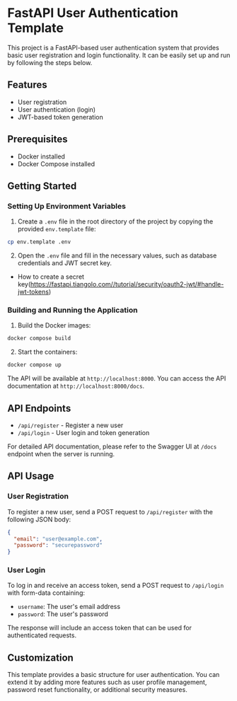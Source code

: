 # FastAPI User Authentication Template

This project is a FastAPI-based user authentication system that provides basic user registration and login functionality. It can be easily set up and run by following the steps below.

## Features

- User registration
- User authentication (login)
- JWT-based token generation

## Prerequisites

- Docker installed
- Docker Compose installed

## Getting Started

### Setting Up Environment Variables

1. Create a `.env` file in the root directory of the project by copying the provided `env.template` file:

```bash
cp env.template .env
```

2. Open the `.env` file and fill in the necessary values, such as database credentials and JWT secret key.

- How to create a secret key(https://fastapi.tiangolo.com//tutorial/security/oauth2-jwt/#handle-jwt-tokens)

### Building and Running the Application

1. Build the Docker images:

```bash
docker compose build
```

2. Start the containers:

```bash
docker compose up
```

The API will be available at `http://localhost:8000`. You can access the API documentation at `http://localhost:8000/docs`.

## API Endpoints

- `/api/register` - Register a new user
- `/api/login` - User login and token generation

For detailed API documentation, please refer to the Swagger UI at `/docs` endpoint when the server is running.

## API Usage

### User Registration

To register a new user, send a POST request to `/api/register` with the following JSON body:

```json
{
  "email": "user@example.com",
  "password": "securepassword"
}
```

### User Login

To log in and receive an access token, send a POST request to `/api/login` with form-data containing:

- `username`: The user's email address
- `password`: The user's password

The response will include an access token that can be used for authenticated requests.

## Customization

This template provides a basic structure for user authentication. You can extend it by adding more features such as user profile management, password reset functionality, or additional security measures.
